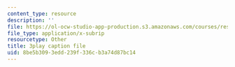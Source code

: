 ```yaml
---
content_type: resource
description: ''
file: https://ol-ocw-studio-app-production.s3.amazonaws.com/courses/res-9-003-brains-minds-and-machines-summer-course-summer-2015/8be5b3093edd239f336cb3a74d87bc14_7eUfAb8de8c.srt
file_type: application/x-subrip
resourcetype: Other
title: 3play caption file
uid: 8be5b309-3edd-239f-336c-b3a74d87bc14
---
```

